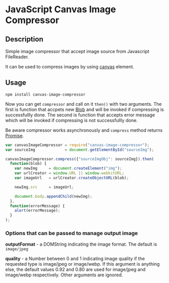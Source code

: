 # JavaScript Canvas Image Compressor

## Description
Simple image compressor that accept image source from Javascript FileReader.

It can be used to compress images by using
[canvas](https://developer.mozilla.org/en-US/docs/HTML/Canvas) element.

## Usage
```shell
npm install canvas-image-compressor
```

Now you can get `compressor` and call on it `then()` with two arguments.
The first is function that accpets new [Blob](https://developer.mozilla.org/en-US/docs/Web/API/Blob) and will be invoked if compressing is successfullly done.
The second is function that accepts error message which will be invoked if compressing is not successfullly done.

Be aware compressor works asynchronously and `compress` method returns [Promise](https://developer.mozilla.org/en-US/docs/Web/JavaScript/Reference/Global_Objects/Promise).


```javascript
var canvasImageCompressor = require("canvas-image-compressor");
var sourceImg             = document.getElementById("sourceImg");

canvasImageCompressor.compress({"sourceImgObj": sourceImg}).then(
  function(blob) {
    var newImg     = document.createElement("img");
    var urlCreator = window.URL || window.webkitURL;
    var imageUrl   = urlCreator.createObjectURL(blob);

    newImg.src     = imageUrl;

    document.body.appendChild(newImg);
  },
  function(errorMessage) {
    alert(errorMessage);
  }
);
```

### Options that can be passed to manage output image


**outputFormat** - a DOMString indicating the image format. The default is `image/jpeg`

**quality**      - a Number between 0 and 1 indicating image quality if the requested type is image/jpeg or image/webp. If this argument is anything else, the default values 0.92 and 0.80 are used for image/jpeg and image/webp respectively. Other arguments are ignored.
